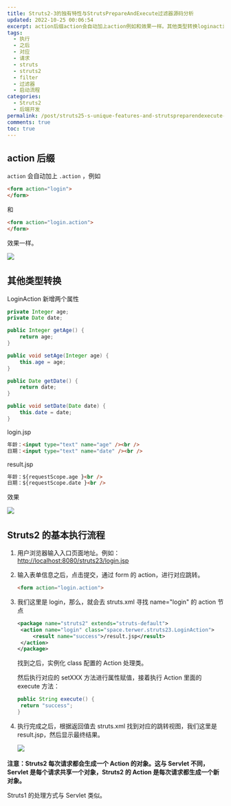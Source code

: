 ```yaml
---
title: Struts2-3的独有特性与StrutsPrepareAndExecute过滤器源码分析
updated: 2022-10-25 00:06:54
excerpt: action后缀​action​会自动加上action​例如和效果一样。​其他类型转换loginaction新增两个属性privateintegerage_privatedatedate_publicintegergetage(){returnage_}publicvoidsetage(integerage){thisage=age_}publicdategetdate(){returndate_}publicvoidsetdate(datedate){thisdate=date_}loginjsp年龄_
tags:
  - 执行
  - 之后
  - 对应
  - 请求
  - struts
  - struts2
  - filter
  - 过滤器
  - 启动流程
categories:
  - Struts2
  - 后端开发
permalink: /post/struts25-s-unique-features-and-strutspreparendexecute-filters-source-code-analysis-dmout.html
comments: true
toc: true
---
```

## action 后缀

​`action`​ 会自动加上 `.action`​ ，例如

```html
<form action="login">
</form>
```

和

```html
<form action="login.action">
</form>
```

效果一样。

![](https://img1.terwer.space/api/public/20221025014003.png)​

## 其他类型转换

LoginAction 新增两个属性

```java
private Integer age;
private Date date;

public Integer getAge() {
	return age;
}

public void setAge(Integer age) {
	this.age = age;
}

public Date getDate() {
	return date;
}

public void setDate(Date date) {
	this.date = date;
}
```

login.jsp

```html
年龄：<input type="text" name="age" /><br />
日期：<input type="text" name="date" /><br />
```

result.jsp

```html
年龄：${requestScope.age }<br />
日期：${requestScope.date }<br />
```

效果

![](https://img1.terwer.space/api/public/20221030171421.png)​

## Struts2 的基本执行流程

1. 用户浏览器输入入口页面地址。例如：[http://localhost:8080/struts23/login.jsp]()
2. 输入表单信息之后，点击提交，通过 form 的 action，进行对应跳转。

   ```html
   <form action="login.action">
   ```
3. 我们这里是 login，那么，就会去 struts.xml 寻找 name="login" 的 action 节点

   ```xml
   <package name="struts2" extends="struts-default">
   	<action name="login" class="space.terwer.struts23.LoginAction">
   		<result name="success">/result.jsp</result>
   	</action>
   </package>
   ```

   找到之后，实例化 class 配置的 Action 处理类。

   然后执行对应的 setXXX 方法进行属性赋值，接着执行 Action 里面的 execute 方法：

   ```java
   public String execute() {
   	return "success";
   }
   ```

4. 执行完成之后，根据返回值去 struts.xml 找到对应的跳转视图，我们这里是 result.jsp，然后显示最终结果。

   ![](https://img1.terwer.space/api/public/20221030172553.png)​

**注意：Struts2 每次请求都会生成一个 Action 的对象。这与 Servlet 不同，Servlet 是每个请求共享一个对象，Struts2 的 Action 是每次请求都生成一个新对象。**

Struts1 的处理方式与 Servlet 类似。

‍